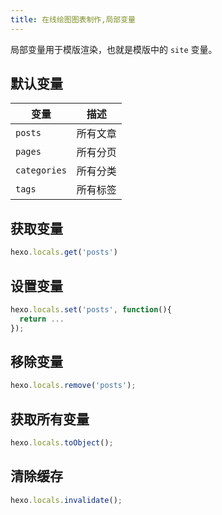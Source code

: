 ```yaml
---
title: 在线绘图图表制作,局部变量
---
```

局部变量用于模版渲染，也就是模版中的 `site` 变量。

## 默认变量

变量 | 描述
--- | ---
`posts` | 所有文章
`pages` | 所有分页
`categories` | 所有分类
`tags` | 所有标签

## 获取变量

``` js
hexo.locals.get('posts')
```

## 设置变量

``` js
hexo.locals.set('posts', function(){
  return ...
});
```

## 移除变量

``` js
hexo.locals.remove('posts');
```

## 获取所有变量

``` js
hexo.locals.toObject();
```

## 清除缓存

``` js
hexo.locals.invalidate();
```